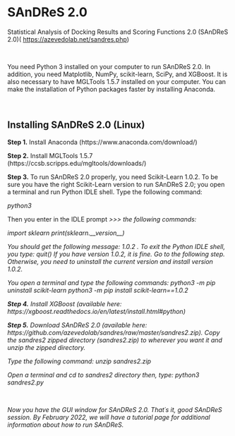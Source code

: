# SAnDReS 2.0
Statistical Analysis of Docking Results and Scoring Functions 2.0 (SAnDReS 2.0)(
https://azevedolab.net/sandres.php)
<P>&nbsp;</P>
You need Python 3 installed on your computer to run SAnDReS 2.0. In addition, you need Matplotlib, NumPy, scikit-learn, SciPy, and XGBoost. It is also necessary to have MGLTools 1.5.7 installed on your computer. You can make the installation of Python packages faster by installing Anaconda. 
<P>&nbsp;</P>
<H2>Installing SAnDReS 2.0 (Linux)</H2>  
<P><B>Step 1.</B> Install Anaconda (https://www.anaconda.com/download/)</P>
<P><B>Step 2.</B> Install MGLTools 1.5.7 (https://ccsb.scripps.edu/mgltools/downloads/)</P>
<P><B>Step 3.</B> To run SAnDReS 2.0 properly, you need Scikit-Learn 1.0.2. To be sure you have the right Scikit-Learn version to run SAnDReS 2.0; you open a terminal and run Python IDLE shell. Type the following command:
  <P><I>python3</I></P>
<P>Then you enter in the IDLE prompt <I>>>></> the following commands:
<P><I>import sklearn
  print(sklearn.__version__)</I></P>
You should get the following message: 1.0.2 . To exit the Python IDLE shell, you type: 
<I>quit()</I>
If you have version 1.0.2, it is fine. Go to the following step. Otherwise, you need to uninstall the current version and install version 1.0.2. 
<P>You open a terminal and type the following commands: 
<I>python3 -m pip uninstall scikit-learn</I>
<I>python3 -m pip install scikit-learn==1.0.2</I>
<P><B>Step 4.</B> Install XGBoost (available here: https://xgboost.readthedocs.io/en/latest/install.html#python)</P>
<P><B>Step 5.</B> Download SAnDReS 2.0 (available here: https://github.com/azevedolab/sandres/raw/master/sandres2.zip). Copy the sandres2 zipped directory (sandres2.zip) to wherever you want it and unzip the zipped directory. 
<P>Type the following command: <I>unzip sandres2.zip</I></P>
<P>Open a terminal and cd to sandres2 directory then, type: <I>python3 sandres2.py</I></P> 
<P>&nbsp;</P><P>
<P>Now you have the GUI window for SAnDReS 2.0. That´s it, good SAnDReS session. By February 2022, we will have a tutorial page for additional information about how to run SAnDReS.</P>
